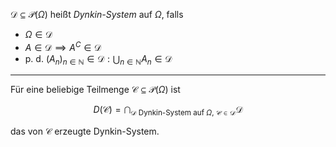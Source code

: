 $\mathcal{D} \subseteq \mathcal{P}(\Omega)$ heißt *Dynkin-System* auf $\Omega$, falls
- $\Omega \in \mathcal{D}$
- $A \in \mathcal{D} \implies A^C \in \mathcal{D}$
- p. d. $(A_n)_{n \in \mathbb{N}} \in \mathcal{D} : \bigcup_{n \in \mathbb{N}} A_n \in \mathcal{D}$

---

Für eine beliebige Teilmenge $\mathcal{C} \subseteq \mathcal{P}(\Omega)$ ist

$$
	D(\mathcal{C}) = \bigcap_{\mathcal{D} \text{ Dynkin-System auf } \Omega, \ \mathcal{C} \in \mathcal{D}} \mathcal{D}
$$

das von $\mathcal{C}$ erzeugte Dynkin-System.